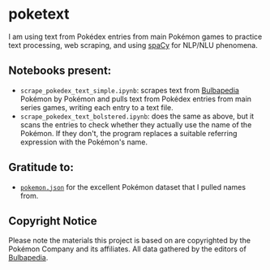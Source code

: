 # poketext

I am using text from Pokédex entries from main Pokémon games to practice text processing, web scraping, and using [spaCy](http://spacy.io) for NLP/NLU phenomena.

## Notebooks present:
* `scrape_pokedex_text_simple.ipynb`: scrapes text from [Bulbapedia](https://bulbapedia.bulbagarden.net/wiki/Main_Page) Pokémon by Pokémon and pulls text from Pokédex entries from main series games, writing each entry to a text file.
* `scrape_pokedex_text_bolstered.ipynb`: does the same as above, but it scans the entries to check whether they actually use the name of the Pokémon. If they don't, the program replaces a suitable referring expression with the Pokémon's name.

## Gratitude to:
* [`pokemon.json`](https://github.com/fanzeyi/pokemon.json) for the excellent Pokémon dataset that I pulled names from.

## Copyright Notice

Please note the materials this project is based on are copyrighted by the Pokémon Company
and its affiliates. All data gathered by the editors of 
[Bulbapedia](https://bulbapedia.bulbagarden.net/wiki/Main_Page).
